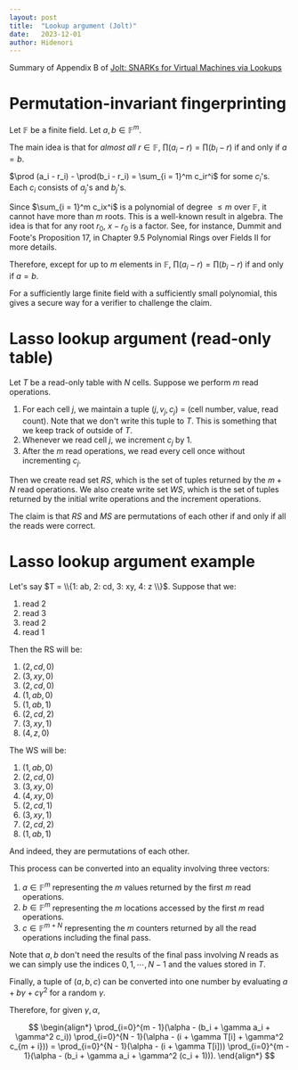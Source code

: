 ```yaml
---
layout: post
title:  "Lookup argument (Jolt)"
date:   2023-12-01
author: Hidenori
---
```


Summary of Appendix B of [Jolt: SNARKs for Virtual Machines via Lookups](https://eprint.iacr.org/2023/1217.pdf)

# Permutation-invariant fingerprinting

Let $\mathbb{F}$ be a finite field.
Let $a, b \in \mathbb{F}^m$.

The main idea is that for _almost all_ $r \in \mathbb{F}$, $\prod (a_i - r) = \prod (b_i - r)$ if and only if $a = b$.

$\prod (a_i - r_i) - \prod(b_i - r_i) = \sum_{i = 1}^m c_ir^i$ for some $c_i$'s.
Each $c_i$ consists of $a_j$'s and $b_j$'s.

Since $\sum_{i = 1}^m c_ix^i$ is a polynomial of degree $\leq m$ over $\mathbb{F}$, it cannot have more than $m$ roots.
This is a well-known result in algebra.
The idea is that for any root $r_0$, $x - r_0$ is a factor.
See, for instance, Dummit and Foote's Proposition 17, in Chapter 9.5 Polynomial Rings over Fields II for more details.

Therefore, except for up to $m$ elements in $\mathbb{F}$, $\prod (a_i - r) = \prod (b_i - r)$ if and only if $a = b$.

For a sufficiently large finite field with a sufficiently small polynomial, this gives a secure way for a verifier to challenge the claim.

# Lasso lookup argument (read-only table)

Let $T$ be a read-only table with $N$ cells.
Suppose we perform $m$ read operations.

1. For each cell $j$, we maintain a tuple $(j, v_j, c_j)$ = (cell number, value, read count).
   Note that we don't write this tuple to $T$.
   This is something that we keep track of outside of $T$.
1. Whenever we read cell $j$, we increment $c_j$ by 1.
1. After the $m$ read operations, we read every cell once without incrementing $c_j$.

Then we create read set $RS$, which is the set of tuples returned by the $m + N$ read operations.
We also create write set $WS$, which is the set of tuples returned by the initial write operations and the increment operations.

The claim is that $RS$ and $MS$ are permutations of each other if and only if all the reads were correct.

# Lasso lookup argument example

Let's say $T = \\{1: ab, 2: cd, 3: xy, 4: z \\}$.
Suppose that we:

1. read 2
1. read 3
1. read 2
1. read 1


Then the RS will be:

1. $(2, cd, 0)$
1. $(3, xy, 0)$
1. $(2, cd, 0)$
1. $(1, ab, 0)$
1. $(1, ab, 1)$
1. $(2, cd, 2)$
1. $(3, xy, 1)$
1. $(4, z, 0)$

The WS will be:

1. $(1, ab, 0)$
1. $(2, cd, 0)$
1. $(3, xy, 0)$
1. $(4, xy, 0)$
1. $(2, cd, 1)$
1. $(3, xy, 1)$
1. $(2, cd, 2)$
1. $(1, ab, 1)$

And indeed, they are permutations of each other.

This process can be converted into an equality involving three vectors:

1. $a \in \mathbb{F}^m$ representing the $m$ values returned by the first $m$ read operations.
1. $b \in \mathbb{F}^m$ representing the $m$ locations accessed by the first $m$ read operations.
1. $c \in \mathbb{F}^{m + N}$ representing the $m$ counters returned by all the read operations including the final pass.

Note that $a, b$ don't need the results of the final pass involving $N$ reads as we can simply use the indices $0, 1, \cdots, N - 1$ and the values stored in $T$.

Finally, a tuple of $(a, b, c)$ can be converted into one number by evaluating $a + b \gamma + c \gamma^2$ for a random $\gamma$.

Therefore, for given $\gamma, \alpha$,

$$
\begin{align*}
    \prod_{i=0}^{m - 1}(\alpha - (b_i + \gamma a_i + \gamma^2 c_i))
    \prod_{i=0}^{N - 1}(\alpha - (i + \gamma T[i] + \gamma^2 c_{m + i}))
    =
    \prod_{i=0}^{N - 1}(\alpha - (i + \gamma T[i]))
    \prod_{i=0}^{m - 1}(\alpha - (b_i + \gamma a_i + \gamma^2 (c_i + 1))).
\end{align*}
$$

